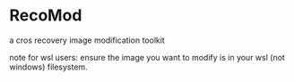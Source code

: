 # RecoMod
a cros recovery image modification toolkit

note for wsl users: ensure the image you want to modify is in your wsl (not windows) filesystem.
